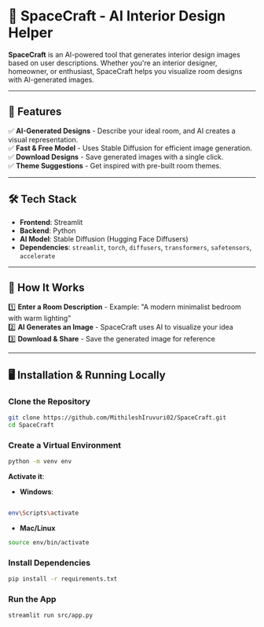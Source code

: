 # 🌌 SpaceCraft - AI Interior Design Helper  

**SpaceCraft** is an AI-powered tool that generates interior design images based on user descriptions. Whether you're an interior designer, homeowner, or enthusiast, SpaceCraft helps you visualize room designs with AI-generated images.  

---

## 🚀 Features  
✅ **AI-Generated Designs** - Describe your ideal room, and AI creates a visual representation.  
✅ **Fast & Free Model** - Uses Stable Diffusion for efficient image generation.  
✅ **Download Designs** - Save generated images with a single click.  
✅ **Theme Suggestions** - Get inspired with pre-built room themes.  
 

---

## 🛠️ Tech Stack  
- **Frontend**: Streamlit  
- **Backend**: Python  
- **AI Model**: Stable Diffusion (Hugging Face Diffusers)  
- **Dependencies**: `streamlit`, `torch`, `diffusers`, `transformers`, `safetensors`, `accelerate`  

---

## 🎥 How It Works  
1️⃣ **Enter a Room Description** - Example: "A modern minimalist bedroom with warm lighting"  
2️⃣ **AI Generates an Image** - SpaceCraft uses AI to visualize your idea  
3️⃣ **Download & Share** - Save the generated image for reference  

---

## 🖥️ Installation & Running Locally  

### **Clone the Repository**  
```sh
git clone https://github.com/MithileshIruvuri02/SpaceCraft.git
cd SpaceCraft
```
### **Create a Virtual Environment**
```sh
python -m venv env
```
 **Activate it**:
 - **Windows**:
```sh

env\Scripts\activate
   ```
- **Mac/Linux**
```sh
source env/bin/activate
```
### **Install Dependencies**
```sh
pip install -r requirements.txt
```
### **Run the App**
```sh
streamlit run src/app.py
```
